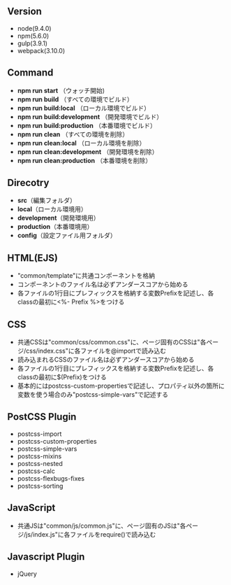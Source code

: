 ## Version
* node(9.4.0)
* npm(5.6.0)
* gulp(3.9.1)
* webpack(3.10.0)

## Command
* **npm run start** （ウォッチ開始)
* **npm run build** （すべての環境でビルド）
* **npm run build:local** （ローカル環境でビルド）
* **npm run build:development** （開発環境でビルド）
* **npm run build:production** （本番環境でビルド）
* **npm run clean** （すべての環境を削除）
* **npm run clean:local** （ローカル環境を削除）
* **npm run clean:development** （開発環境を削除）
* **npm run clean:production** （本番環境を削除）

## Direcotry
* **src**（編集フォルダ）
* **local**（ローカル環境用）
* **development**（開発環境用）
* **production**（本番環境用）
* **config**（設定ファイル用フォルダ）

## HTML(EJS)
* "common/template"に共通コンポーネントを格納
* コンポーネントのファイル名は必ずアンダースコアから始める
* 各ファイルの1行目にプレフィックスを格納する変数Prefixを記述し、各classの最初に<%- Prefix %>をつける

## CSS
* 共通CSSは"common/css/common.css"に、ページ固有のCSSは"各ページ/css/index.css"に各ファイルを@importで読み込む
* 読み込まれるCSSのファイル名は必ずアンダースコアから始める
* 各ファイルの1行目にプレフィックスを格納する変数Prefixを記述し、各classの最初に$(Prefix)をつける
* 基本的にはpostcss-custom-propertiesで記述し、プロパティ以外の箇所に変数を使う場合のみ"postcss-simple-vars"で記述する

## PostCSS Plugin
* postcss-import
* postcss-custom-properties
* postcss-simple-vars
* postcss-mixins
* postcss-nested
* postcss-calc
* postcss-flexbugs-fixes
* postcss-sorting

## JavaScript
* 共通JSは"common/js/common.js"に、ページ固有のJSは"各ページ/js/index.js"に各ファイルをrequire()で読み込む


## Javascript Plugin
* jQuery

